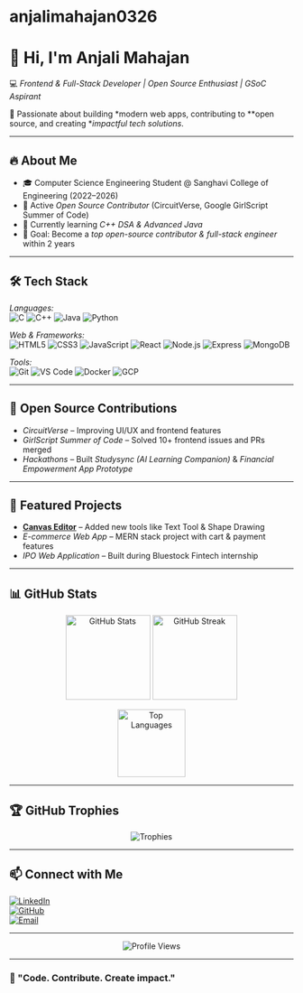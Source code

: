 # anjalimahajan0326 
# 👋 Hi, I'm Anjali Mahajan  

💻 *Frontend & Full-Stack Developer | Open Source Enthusiast | GSoC Aspirant*  

🚀 Passionate about building *modern web apps, contributing to **open source, and creating **impactful tech solutions*.  

---

## 🔥 About Me  
- 🎓 Computer Science Engineering Student @ Sanghavi College of Engineering (2022–2026)  
- 🌟 Active *Open Source Contributor* (CircuitVerse, Google GirlScript Summer of Code)  
- 🌱 Currently learning *C++ DSA & Advanced Java*  
- 🎯 Goal: Become a *top open-source contributor & full-stack engineer* within 2 years  
  

---

## 🛠 Tech Stack  
*Languages:*  
![C](https://img.shields.io/badge/C-A8B9CC?style=flat&logo=c&logoColor=white)
![C++](https://img.shields.io/badge/C++-00599C?style=flat&logo=c%2B%2B&logoColor=white)
![Java](https://img.shields.io/badge/Java-ED8B00?style=flat&logo=java&logoColor=white)
![Python](https://img.shields.io/badge/Python-3776AB?style=flat&logo=python&logoColor=white)  

*Web & Frameworks:*  
![HTML5](https://img.shields.io/badge/HTML5-E34F26?style=flat&logo=html5&logoColor=white)
![CSS3](https://img.shields.io/badge/CSS3-1572B6?style=flat&logo=css3&logoColor=white)
![JavaScript](https://img.shields.io/badge/JavaScript-F7DF1E?style=flat&logo=javascript&logoColor=black)
![React](https://img.shields.io/badge/React-20232A?style=flat&logo=react&logoColor=61DAFB)
![Node.js](https://img.shields.io/badge/Node.js-43853D?style=flat&logo=node-dot-js&logoColor=white)
![Express](https://img.shields.io/badge/Express.js-404D59?style=flat&logo=express&logoColor=white)
![MongoDB](https://img.shields.io/badge/MongoDB-4EA94B?style=flat&logo=mongodb&logoColor=white)  

*Tools:*  
![Git](https://img.shields.io/badge/Git-F05032?style=flat&logo=git&logoColor=white)
![VS Code](https://img.shields.io/badge/VS%20Code-007ACC?style=flat&logo=visual-studio-code&logoColor=white)
![Docker](https://img.shields.io/badge/Docker-2496ED?style=flat&logo=docker&logoColor=white)
![GCP](https://img.shields.io/badge/Google_Cloud-4285F4?style=flat&logo=google-cloud&logoColor=white)  

---

## 📌 Open Source Contributions  
- *CircuitVerse* – Improving UI/UX and frontend features  
- *GirlScript Summer of Code* – Solved 10+ frontend issues and PRs merged  
- *Hackathons* – Built *Studysync (AI Learning Companion)* & *Financial Empowerment App Prototype*  

---

## 🚀 Featured Projects  
- **[Canvas Editor](https://github.com/vishanurag/Canvas-Editor)** – Added new tools like Text Tool & Shape Drawing  
- *E-commerce Web App* – MERN stack project with cart & payment features  
- *IPO Web Application* – Built during Bluestock Fintech internship  

---

## 📊 GitHub Stats  
<p align="center">
  <img src="https://github-readme-stats.vercel.app/api?username=anjalimahajan2603&show_icons=true&theme=radical" alt="GitHub Stats" height="150"/>
  <img src="https://github-readme-streak-stats.herokuapp.com/?user=anjalimahajan2603&theme=radical" alt="GitHub Streak" height="150"/>
</p>

<p align="center">
  <img src="https://github-readme-stats.vercel.app/api/top-langs/?username=anjalimahajan2603&layout=compact&theme=radical" alt="Top Languages" height="120"/>
</p>

---

## 🏆 GitHub Trophies  
<p align="center">
  <img src="https://github-profile-trophy.vercel.app/?username=anjalimahajan2603&theme=radical&no-frame=true&row=1&column=6" alt="Trophies" />
</p>

---

## 📫 Connect with Me  
[![LinkedIn](https://img.shields.io/badge/LinkedIn-0077B5?style=flat&logo=linkedin&logoColor=white)](https://www.linkedin.com/in/anjali-mahajan-b3a028268)  
[![GitHub](https://img.shields.io/badge/GitHub-100000?style=flat&logo=github&logoColor=white)](https://github.com/anjalimahajan2603)  
[![Email](https://img.shields.io/badge/Email-D14836?style=flat&logo=gmail&logoColor=white)](mailto:anjalimahajanxyz@gmail.com)  

---

<p align="center">
  <img src="https://komarev.com/ghpvc/?username=anjalimahajan2603&label=Profile%20Views&color=ff69b4&style=flat" alt="Profile Views" />
</p>

---

### 🌟 "Code. Contribute. Create impact."
